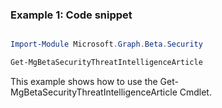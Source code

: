 ### Example 1: Code snippet

```powershell

Import-Module Microsoft.Graph.Beta.Security

Get-MgBetaSecurityThreatIntelligenceArticle

```
This example shows how to use the Get-MgBetaSecurityThreatIntelligenceArticle Cmdlet.

